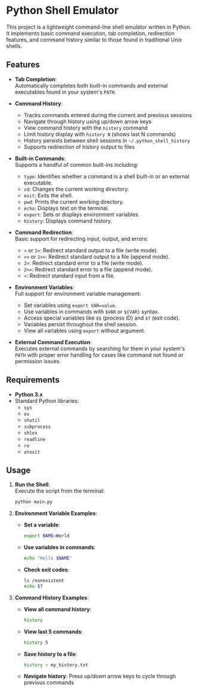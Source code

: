 # Python Shell Emulator

This project is a lightweight command-line shell emulator written in Python. It implements basic command execution, tab completion, redirection features, and command history similar to those found in traditional Unix shells.

## Features

- **Tab Completion**:  
  Automatically completes both built-in commands and external executables found in your system's `PATH`.

- **Command History**:  
  - Tracks commands entered during the current and previous sessions
  - Navigate through history using up/down arrow keys
  - View command history with the `history` command
  - Limit history display with `history N` (shows last N commands)
  - History persists between shell sessions in `~/.python_shell_history`
  - Supports redirection of history output to files

- **Built-in Commands**:  
  Supports a handful of common built-ins including:
  - `type`: Identifies whether a command is a shell built-in or an external executable.
  - `cd`: Changes the current working directory.
  - `exit`: Exits the shell.
  - `pwd`: Prints the current working directory.
  - `echo`: Displays text on the terminal.
  - `export`: Sets or displays environment variables.
  - `history`: Displays command history.

- **Command Redirection**:  
  Basic support for redirecting input, output, and errors:
  - `>` or `1>`: Redirect standard output to a file (write mode).
  - `>>` or `1>>`: Redirect standard output to a file (append mode).
  - `2>`: Redirect standard error to a file (write mode).
  - `2>>`: Redirect standard error to a file (append mode).
  - `<`: Redirect standard input from a file.

- **Environment Variables**:  
  Full support for environment variable management:
  - Set variables using `export VAR=value`.
  - Use variables in commands with `$VAR` or `${VAR}` syntax.
  - Access special variables like `$$` (process ID) and `$?` (exit code).
  - Variables persist throughout the shell session.
  - View all variables using `export` without argument.

- **External Command Execution**:  
  Executes external commands by searching for them in your system's `PATH` with proper error handling for cases like command not found or permission issues.

## Requirements

- **Python 3.x**
- Standard Python libraries:
  - `sys`
  - `os`
  - `shutil`
  - `subprocess`
  - `shlex`
  - `readline`
  - `re`
  - `atexit`

## Usage

1. **Run the Shell**:  
   Execute the script from the terminal:
   ```bash
   python main.py
   ```

2. **Environment Variable Examples**:

   - **Set a variable**:
     ```bash
     export NAME=World
     ```

   - **Use variables in commands**:
     ```bash
     echo "Hello $NAME"
     ```

   - **Check exit codes**:
     ```bash
     ls /nonexistent
     echo $?
     ```

3. **Command History Examples**:

   - **View all command history**:
     ```bash
     history
     ```

   - **View last 5 commands**:
     ```bash
     history 5
     ```

   - **Save history to a file**:
     ```bash
     history > my_history.txt
     ```

   - **Navigate history**: Press up/down arrow keys to cycle through previous commands